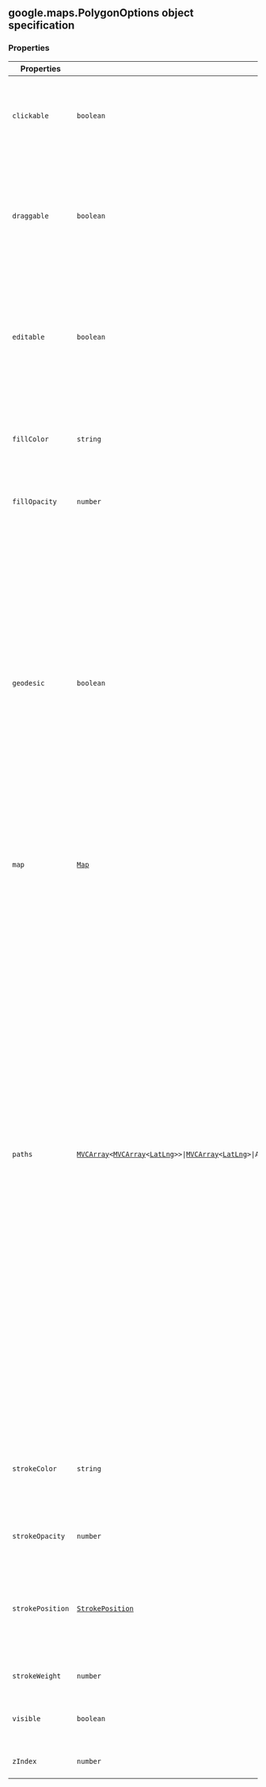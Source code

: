 <h2 id="PolygonOptions">
google.maps.PolygonOptions
object specification
</h2><h3>Properties</h3><table summary="interface PolygonOptions - Properties" width="100%">
<thead>
<tr><th>Properties</th>
<th>Type</th>
<th>Description</th>
</tr></thead>
<tbody>
<tr>
<td><code>clickable</code></td>
<td><code>boolean</code></td>
<td>Indicates whether this <code>Polygon</code> handles mouse events. Defaults to <code>true</code>.</td>
</tr>
<tr>
<td><code>draggable</code></td>
<td><code>boolean</code></td>
<td>If set to true, the user can drag this shape over the map. The <code>geodesic</code> property defines the mode of dragging. Defaults to <code>false</code>.</td>
</tr>
<tr>
<td><code>editable</code></td>
<td><code>boolean</code></td>
<td>If set to true, the user can edit this shape by dragging the control points shown at the vertices and on each segment. Defaults to <code>false</code>.</td>
</tr>
<tr>
<td><code>fillColor</code></td>
<td><code>string</code></td>
<td>The fill color. All CSS3 colors are supported except for extended named colors.</td>
</tr>
<tr>
<td><code>fillOpacity</code></td>
<td><code>number</code></td>
<td>The fill opacity between 0.0 and 1.0</td>
</tr>
<tr>
<td><code>geodesic</code></td>
<td><code>boolean</code></td>
<td>When true, edges of the polygon are interpreted as geodesic and will follow the curvature of the Earth. When false, edges of the polygon are rendered as straight lines in screen space. Note that the shape of a geodesic polygon may appear to change when dragged, as the dimensions are maintained relative to the surface of the earth. Defaults to <code>false</code>.</td>
</tr>
<tr>
<td><code>map</code></td>
<td><code><a href="https://github.com/amenadiel/google-maps-documentation/blob/master/docs/google.maps.Map.md">Map</a></code></td>
<td>Map on which to display Polygon.</td>
</tr>
<tr>
<td><code>paths</code></td>
<td><code><a href="https://github.com/amenadiel/google-maps-documentation/blob/master/docs/google.maps.MVCArray.md">MVCArray</a>&lt;<a href="https://github.com/amenadiel/google-maps-documentation/blob/master/docs/google.maps.MVCArray.md">MVCArray</a>&lt;<a href="https://github.com/amenadiel/google-maps-documentation/blob/master/docs/google.maps.LatLng.md">LatLng</a>&gt;&gt;|<a href="https://github.com/amenadiel/google-maps-documentation/blob/master/docs/google.maps.MVCArray.md">MVCArray</a>&lt;<a href="https://github.com/amenadiel/google-maps-documentation/blob/master/docs/google.maps.LatLng.md">LatLng</a>&gt;|Array&lt;Array&lt;<a href="https://github.com/amenadiel/google-maps-documentation/blob/master/docs/google.maps.LatLng.md">LatLng</a>|<a href="https://github.com/amenadiel/google-maps-documentation/blob/master/docs/google.maps.LatLngLiteral.md">LatLngLiteral</a>&gt;&gt;|Array&lt;<a href="https://github.com/amenadiel/google-maps-documentation/blob/master/docs/google.maps.LatLng.md">LatLng</a>|<a href="https://github.com/amenadiel/google-maps-documentation/blob/master/docs/google.maps.LatLngLiteral.md">LatLngLiteral</a>&gt;</code></td>
<td>The ordered sequence of coordinates that designates a closed loop. Unlike polylines, a polygon may consist of one or more paths. As a result, the paths property may specify one or more arrays of <code>LatLng</code> coordinates. Paths are closed automatically; do not repeat the first vertex of the path as the last vertex. Simple polygons may be defined using a single array of <code>LatLng</code>s. More complex polygons may specify an array of arrays. Any simple arrays are converted into <code><a href="https://github.com/amenadiel/google-maps-documentation/blob/master/docs/google.maps.MVCArray.md">MVCArray</a></code>s. Inserting or removing <code>LatLng</code>s from the <code>MVCArray</code> will automatically update the polygon on the map.</td>
</tr>
<tr>
<td><code>strokeColor</code></td>
<td><code>string</code></td>
<td>The stroke color. All CSS3 colors are supported except for extended named colors.</td>
</tr>
<tr>
<td><code>strokeOpacity</code></td>
<td><code>number</code></td>
<td>The stroke opacity between 0.0 and 1.0</td>
</tr>
<tr>
<td><code>strokePosition</code></td>
<td><code><a href="https://github.com/amenadiel/google-maps-documentation/blob/master/docs/google.maps.StrokePosition.md">StrokePosition</a></code></td>
<td>The stroke position. Defaults to CENTER. This property is not supported on Internet Explorer 8 and earlier.</td>
</tr>
<tr>
<td><code>strokeWeight</code></td>
<td><code>number</code></td>
<td>The stroke width in pixels.</td>
</tr>
<tr>
<td><code>visible</code></td>
<td><code>boolean</code></td>
<td>Whether this polygon is visible on the map. Defaults to <code>true</code>.</td>
</tr>
<tr>
<td><code>zIndex</code></td>
<td><code>number</code></td>
<td>The zIndex compared to other polys.</td>
</tr>
</tbody>
</table>